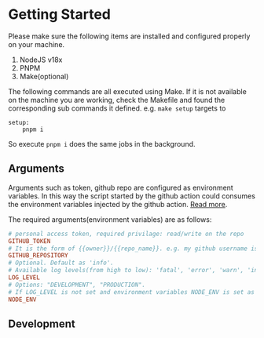 # Getting Started

Please make sure the following items are installed and configured properly on your machine.

1. NodeJS v18x
2. PNPM
3. Make(optional)

The following commands are all executed using Make. If it is not available on the machine you are working, check the Makefile and found the corresponding sub commands it defined. e.g. `make setup` targets to

```
setup:
	pnpm i
```

So execute `pnpm i` does the same jobs in the background.

## Arguments

Arguments such as token, github repo are configured as environment variables. In this way the script started by the github action could consumes the environment variables injected by the github action. [Read more](https://docs.github.com/en/actions/learn-github-actions/variables#default-environment-variables).

The required arguments(environment variables) are as follows:

```ini
# personal access token, required privilage: read/write on the repo
GITHUB_TOKEN
# It is the form of {{owner}}/{{repo_name}}. e.g. my github username is "wangpin34", the repo name is "blog", so the GITHUB_REPOSITORY should be "wangpin34/blog".
GITHUB_REPOSITORY
# Optional. Default as 'info'.
# Available log levels(from high to low): 'fatal', 'error', 'warn', 'info', 'debug', 'trace' or 'silent'.
LOG_LEVEL
# Options: "DEVELOPMENT", "PRODUCTION".
# If LOG_LEVEL is not set and environment variables NODE_ENV is set as "DEVELOPMENT", the level will be 'slient' as final.
NODE_ENV
```

## Development

